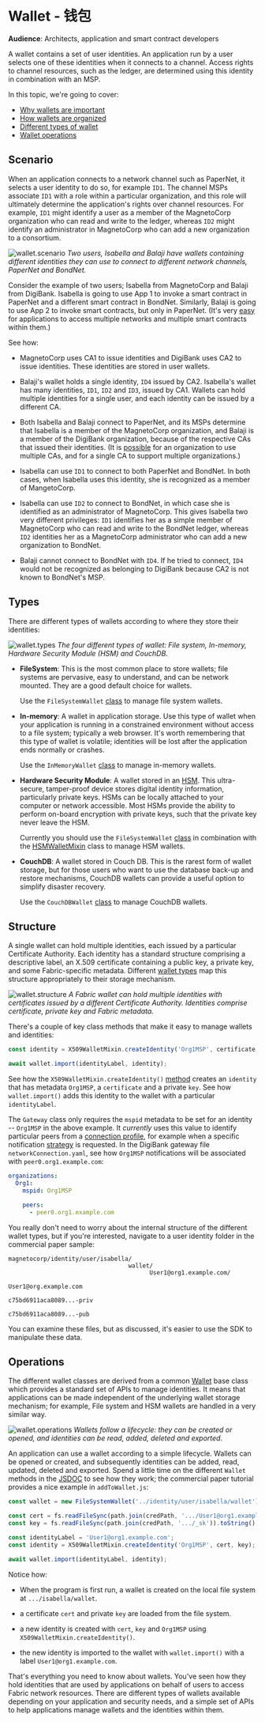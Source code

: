 # Wallet - 钱包

**Audience**: Architects, application and smart contract developers

A wallet contains a set of user identities. An application run by a user selects
one of these identities when it connects to a channel. Access rights to channel
resources, such as the ledger, are determined using this identity in combination
with an MSP.

In this topic, we're going to cover:

* [Why wallets are important](#scenario)
* [How wallets are organized](#structure)
* [Different types of wallet](#types)
* [Wallet operations](#operations)

## Scenario

When an application connects to a network channel such as PaperNet, it selects a
user identity to do so, for example `ID1`. The channel MSPs associate `ID1` with
a role within a particular organization, and this role will ultimately determine
the application's rights over channel resources. For example, `ID1` might
identify a user as a member of the MagnetoCorp organization who can read and
write to the ledger, whereas `ID2` might identify an administrator in
MagnetoCorp who can add a new organization to a consortium.

![wallet.scenario](./develop.diagram.10.png) *Two users, Isabella and Balaji
have wallets containing different identities they can use to connect to
different network channels, PaperNet and BondNet.*

Consider the example of two users; Isabella from MagnetoCorp and Balaji from
DigiBank.  Isabella is going to use App 1 to invoke a smart contract in PaperNet
and a different smart contract in BondNet.  Similarly, Balaji is going to use
App 2 to invoke smart contracts, but only in PaperNet. (It's very
[easy](./application.html#construct-request) for applications to access multiple
networks and multiple smart contracts within them.)

See how:

* MagnetoCorp uses CA1 to issue identities and DigiBank uses CA2 to issue
  identities. These identities are stored in user wallets.

* Balaji's wallet holds a single identity, `ID4` issued by CA2. Isabella's
  wallet has many identities, `ID1`, `ID2` and `ID3`, issued by CA1. Wallets
  can hold multiple identities for a single user, and each identity can be
  issued by a different CA.

* Both Isabella and Balaji connect to PaperNet, and its MSPs determine that
  Isabella is a member of the MagnetoCorp organization, and Balaji is a member
  of the DigiBank organization, because of the respective CAs that issued their
  identities. (It is
  [possible](../membership/membership.html#mapping-msps-to-organizations) for an
  organization to use multiple CAs, and for a single CA to support multiple
  organizations.)

* Isabella can use `ID1` to connect to both PaperNet and BondNet. In both cases,
  when Isabella uses this identity, she is recognized as a member of
  MangetoCorp.

* Isabella can use `ID2` to connect to BondNet, in which case she is identified
  as an administrator of MagnetoCorp. This gives Isabella two very different
  privileges: `ID1` identifies her as a simple member of MagnetoCorp who can
  read and write to the BondNet ledger, whereas `ID2` identities her as a
  MagnetoCorp administrator who can add a new organization to BondNet.

* Balaji cannot connect to BondNet with `ID4`. If he tried to connect, `ID4`
  would not be recognized as belonging to DigiBank because CA2 is not known to
  BondNet's MSP.

## Types

There are different types of wallets according to where they store their
identities:

![wallet.types](./develop.diagram.12.png) *The four different types of wallet:
File  system, In-memory, Hardware Security Module (HSM) and CouchDB.*

* **FileSystem**: This is the most common place to store wallets; file systems
  are pervasive, easy to understand, and can be network mounted. They are a good
  default choice for wallets.

  Use the `FileSystemWallet`
  [class](https://fabric-sdk-node.github.io/master/module-fabric-network.FileSystemWallet.html)
  to manage file system wallets.


* **In-memory**: A wallet in application storage. Use this type of wallet when
  your application is running in a constrained environment without access to a
  file system; typically a web browser. It's worth remembering that this type of
  wallet is volatile; identities will be lost after the application ends
  normally or crashes.

  Use the `InMemoryWallet`
  [class](https://fabric-sdk-node.github.io/master/module-fabric-network.InMemoryWallet.html)
  to manage in-memory wallets.


* **Hardware Security Module**: A wallet stored in an
  [HSM](https://en.wikipedia.org/wiki/Hardware_security_module). This
  ultra-secure, tamper-proof device stores digital identity information,
  particularly private keys. HSMs can be locally attached to your computer or
  network accessible. Most HSMs provide the ability to perform on-board
  encryption with private keys, such that the private key never leave the HSM.

  Currently you should use the `FileSystemWallet`
  [class](https://fabric-sdk-node.github.io/master/module-fabric-network.FileSystemWallet.html)
  in combination with the
  [HSMWalletMixin](https://fabric-sdk-node.github.io/master/module-fabric-network.HSMWalletMixin.html)
  class to manage HSM wallets.


* **CouchDB**: A wallet stored in Couch DB. This is the rarest form of wallet
  storage, but for those users who want to use the database back-up and restore
  mechanisms, CouchDB wallets can provide a useful option to simplify disaster
  recovery.

  Use the `CouchDBWallet`
  [class](https://fabric-sdk-node.github.io/master/module-fabric-network.CouchDBWallet.html)
  to manage CouchDB wallets.

## Structure

A single wallet can hold multiple identities, each issued by a particular
Certificate Authority. Each identity has a standard structure comprising a
descriptive label, an X.509 certificate containing a public key, a private key,
and some Fabric-specific metadata. Different [wallet types](#types) map this
structure appropriately to their storage mechanism.

![wallet.structure](./develop.diagram.11.png) *A Fabric wallet can hold multiple
identities with certificates issued by a different Certificate Authority.
Identities comprise certificate, private key and Fabric metadata.*

There's a couple of key class methods that make it easy to manage wallets and
identities:

```JavaScript
const identity = X509WalletMixin.createIdentity('Org1MSP', certificate, key);

await wallet.import(identityLabel, identity);
```

 See how the `X509WalletMixin.createIdentity()`
[method](https://fabric-sdk-node.github.io/master/module-fabric-network.X509WalletMixin.html)
creates an `identity` that has metadata `Org1MSP`, a `certificate` and a private
`key`. See how `wallet.import()` adds this identity to the wallet with a
particular `identityLabel`.

The `Gateway` class only requires the `mspid` metadata to be set for an identity
-- `Org1MSP` in the above example. It *currently* uses this value to identify
particular peers from a [connection profile](./connectionprofile.html), for
example when a specific notification [strategy](./connectoptions.html) is
requested. In the DigiBank gateway file `networkConnection.yaml`, see how
`Org1MSP` notifications will be associated with `peer0.org1.example.com`:

```yaml
organizations:
  Org1:
    mspid: Org1MSP

    peers:
      - peer0.org1.example.com
```

You really don't need to worry about the internal structure of the different
wallet types, but if you're interested, navigate to a user identity folder in
the commercial paper sample:

```
magnetocorp/identity/user/isabella/
                                  wallet/
                                        User1@org1.example.com/
                                                              User1@org.example.com
                                                              c75bd6911aca8089...-priv
                                                              c75bd6911aca8089...-pub
```

You can examine these files, but as discussed, it's easier to use the SDK to
manipulate these data.

## Operations

The different wallet classes are derived from a common
[Wallet](https://fabric-sdk-node.github.io/master/module-fabric-network.Wallet.html)
base class which provides a standard set of APIs to manage identities. It means
that applications can be made independent of the underlying wallet storage
mechanism; for example, File system and HSM wallets are handled in a very
similar way.

![wallet.operations](./develop.diagram.13.png) *Wallets follow a
lifecycle: they can be created or opened, and identities can be read, added,
deleted and exported.*

An application can use a wallet according to a simple lifecycle. Wallets can be
opened or created, and subsequently identities can be added, read, updated,
deleted and exported. Spend a little time on the different `Wallet` methods in
the
[JSDOC](https://fabric-sdk-node.github.io/master/module-fabric-network.Wallet.html)
to see how they work; the commercial paper tutorial provides a nice example in
`addToWallet.js`:

```JavaScript
const wallet = new FileSystemWallet('../identity/user/isabella/wallet');

const cert = fs.readFileSync(path.join(credPath, '.../User1@org1.example.com-cert.pem')).toString();
const key = fs.readFileSync(path.join(credPath, '.../_sk')).toString();

const identityLabel = 'User1@org1.example.com';
const identity = X509WalletMixin.createIdentity('Org1MSP', cert, key);

await wallet.import(identityLabel, identity);
```

Notice how:

* When the program is first run, a wallet is created on the local file system at
  `.../isabella/wallet`.

* a certificate `cert` and private `key` are loaded from the file system.

* a new identity is created with `cert`, `key` and `Org1MSP` using
  `X509WalletMixin.createIdentity()`.

* the new identity is imported to the wallet with `wallet.import()` with a label
  `User1@org1.example.com`.

That's everything you need to know about wallets. You've seen how they hold
identities that are used by applications on behalf of users to access Fabric
network resources. There are different types of wallets available depending on
your application and security needs, and a simple set of APIs to help
applications manage wallets and the identities within them.

<!--- Licensed under Creative Commons Attribution 4.0 International License
https://creativecommons.org/licenses/by/4.0/ -->
